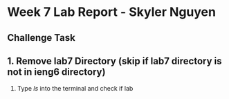 # **Week 7 Lab Report - Skyler Nguyen**

## Challenge Task

## 1. Remove lab7 Directory (skip if lab7 directory is not in ieng6 directory)

1. Type *ls* into the terminal and check if lab
